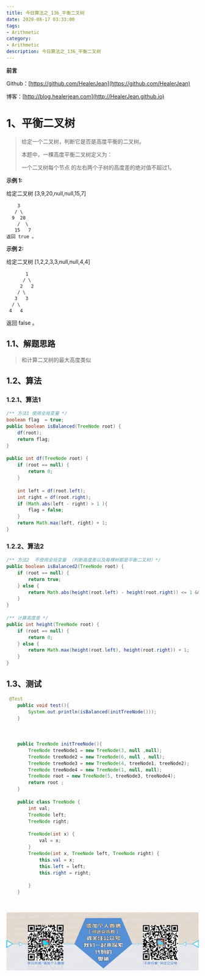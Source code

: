 ```yaml
---
title: 今日算法之_136_平衡二叉树
date: 2020-08-17 03:33:00
tags: 
- Arithmetic
category: 
- Arithmetic
description: 今日算法之_136_平衡二叉树
---
```


**前言**     

 Github：[https://github.com/HealerJean](https://github.com/HealerJean)         

 博客：[http://blog.healerjean.com](http://HealerJean.github.io)          



# 1、平衡二叉树
> 给定一个二叉树，判断它是否是高度平衡的二叉树。     
>
> 本题中，一棵高度平衡二叉树定义为：    
>
> 一个二叉树每个节点 的左右两个子树的高度差的绝对值不超过1。

**示例 1:**

给定二叉树 [3,9,20,null,null,15,7]

        3
       / \
      9  20
        /  \
       15   7
    返回 true 。
**示例 2:**

给定二叉树 [1,2,2,3,3,null,null,4,4]

           1
          / \
         2   2
        / \
       3   3
      / \
     4   4

返回 false 。

## 1.1、解题思路 

>  和计算二叉树的最大高度类似



## 1.2、算法

### 1.2.1、算法1

```java
/** 方法1 使用全局变量 */
boolean flag  = true;
public boolean isBalanced(TreeNode root) {
    df(root);
    return flag;
}

public int df(TreeNode root) {
    if (root == null) {
        return 0;
    }

    int left = df(root.left);
    int right = df(root.right);
    if (Math.abs(left - right) > 1 ){
        flag = false;
    }
    return Math.max(left, right) + 1;
}
```

### 1.2.2、算法2

```java
/** 方法2  不使用全局变量 （判断高度差以及每棵树都是平衡二叉树）*/
public boolean isBalanced2(TreeNode root) {
    if (root == null) {
        return true;
    } else {
        return Math.abs(height(root.left) - height(root.right)) <= 1 && isBalanced(root.left) && isBalanced(root.right);
    }
}

/** 计算高度差 */
public int height(TreeNode root) {
    if (root == null) {
        return 0;
    } else {
        return Math.max(height(root.left), height(root.right)) + 1;
    }
}
```




## 1.3、测试 

```java
 @Test
    public void test(){
        System.out.println(isBalanced(initTreeNode()));
    }



    public TreeNode initTreeNode(){
        TreeNode treeNode1 = new TreeNode(3, null ,null);
        TreeNode treeNode2 = new TreeNode(6, null , null);
        TreeNode treeNode3 = new TreeNode(4, treeNode1, treeNode2);
        TreeNode treeNode4 = new TreeNode(1, null, null);
        TreeNode root = new TreeNode(5, treeNode3, treeNode4);
        return root ;
    }

    public class TreeNode {
        int val;
        TreeNode left;
        TreeNode right;

        TreeNode(int x) {
            val = x;
        }
        TreeNode(int x, TreeNode left, TreeNode right) {
            this.val = x;
            this.left = left;
            this.right = right;

        }
    }
```



​          

![ContactAuthor](https://raw.githubusercontent.com/HealerJean/HealerJean.github.io/master/assets/img/artical_bottom.jpg)



<link rel="stylesheet" href="https://unpkg.com/gitalk/dist/gitalk.css">

<script src="https://unpkg.com/gitalk@latest/dist/gitalk.min.js"></script> 
<div id="gitalk-container"></div>    
 <script type="text/javascript">
    var gitalk = new Gitalk({
		clientID: `1d164cd85549874d0e3a`,
		clientSecret: `527c3d223d1e6608953e835b547061037d140355`,
		repo: `HealerJean.github.io`,
		owner: 'HealerJean',
		admin: ['HealerJean'],
		id: 'uDijSHeWprm01lN9',
    });
    gitalk.render('gitalk-container');
</script> 



